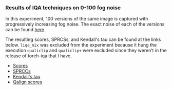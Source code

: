 ### Results of IQA techniques on 0-100 fog noise

In this experiment, 100 versions of the same image is captured with progressively increasing fog noise. The exact noise of each of the versions can be found [here](file_to_config.json).

The resulting scores, SPRCSs, and Kendall's tau can be found at the links below. `liqe_mix` was excluded from the experiment because it hung the execution `qualiclip` and `qualiclip+` were excluded since they weren’t in the release of torch-iqa that I have.

- [Scores](foggy_0_100.json)
- [SPRCCs](foggy_0_100_spearman.json)
- [Kendall's tau](foggy_0_100_kendall.json)
- [Qalign scores](foggy_qalign.json)
